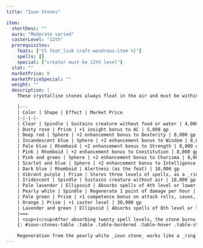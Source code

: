 ```yaml
---
title: "Ioun Stones"

item:
  shortDesc: ""
  aura: "Moderate varied"
  casterLevel: "12th"
  prerequisites:
    feats: ["{% feat_link craft-wondrous-item %}"]
    spells: []
    special: ["creator must be 12th level"]
  slot: ""
  marketPrice: 0
  marketPriceSpecial: ""
  weight: ""
  description: |
    These crystalline stones always float in the air and must be within 3 feet of their owner to be of any use. When a character first acquires a stone, she must hold it and then release it, whereupon it takes up a circling orbit {% die_roll 1 3 0 %} feet from her head. Thereafter, a stone must be grasped or netted to separate it from its owner. The owner may voluntarily seize and stow a stone (to keep it safe while she is sleeping, for example), but she loses the benefits of the stone during that time. _Ioun stones_ have AC 24, 10 hit points, and hardness 5.

    |---
    | Color | Shape | Effect | Market Price
    |-|-|-|-
    | Clear | Spindle | Sustains creature without food or water | 4,000 gp
    | Dusty rose | Prism | +1 insight bonus to AC | 5,000 gp
    | Deep red | Sphere | +2 enhancement bonus to Dexterity | 8,000 gp
    | Incandescent blue | Sphere | +2 enhancement bonus to Wisdom | 8,000 gp
    | Pale blue | Rhomboid | +2 enhancement bonus to Strength | 8,000 gp
    | Pink | Rhomboid | +2 enhancement bonus to Constitution | 8,000 gp
    | Pink and green | Sphere | +2 enhancement bonus to Charisma | 8,000 gp
    | Scarlet and blue | Sphere | +2 enhancement bonus to Intelligence | 8,000 gp
    | Dark blue | Rhomboid | Alertness (as the feat) | 10,000 gp
    | Vibrant purple | Prism | Stores three levels of spells, as a _ring of spell storing_ | 36,000 gp
    | Iridescent | Spindle | Sustains creature without air | 18,000 gp
    | Pale lavender | Ellipsoid | Absorbs spells of 4th level or lower <sup>1</sup> | 20,000 gp
    | Pearly white | Spindle | Regenerate 1 point of damage per hour | 20,000 gp
    | Pale green | Prism | +1 competence bonus on attack rolls, saves, skill checks, and ability checks | 30,000 gp
    | Orange | Prism | +1 caster level | 30,000 gp
    | Lavender and green | Ellipsoid | Absorbs spells of 8th level or lower <sup>2</sup> | 40,000 gp
    |===
    | <sup>1</sup>After absorbing twenty spell levels, the stone burns out and turns to dull gray, forever useless.<br><sup>2</sup>After absorbing fifty spell levels, the stone burns out and turns dull gray, forever useless. |<|<|<
    {: #ioun-stones-table .table .table-bordered .table-hover .table-striped data-caption="Table: Ioun Stones" }

    Regeneration from the pearly white _ioun stone_ works like a _ring of regeneration_. (It only cures damage taken while the character is using the stone.) The pale lavender and lavender and green stones work like a _rod of absorption_, but absorbing a spell requires a readied action, and these stones cannot be used to empower spells. Stored spells in the vibrant purple stone must be placed by a spellcaster but can be used by anyone (see _ring of minor spell storing_).
---
```

